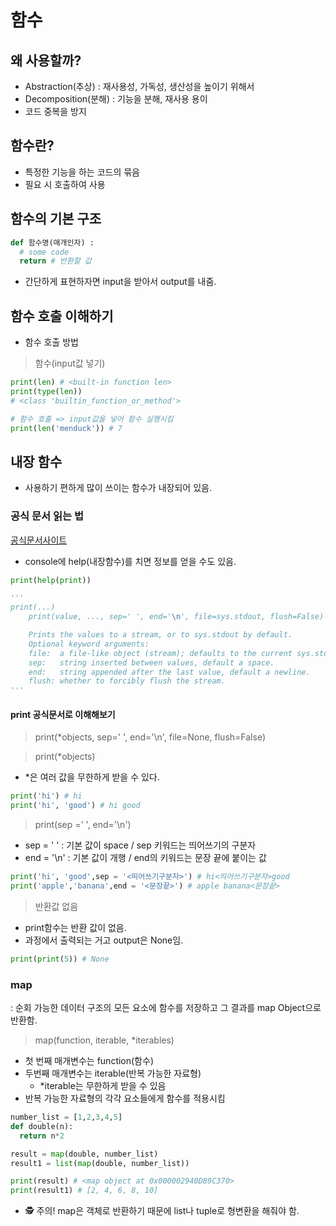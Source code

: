 # 함수

## 왜 사용할까?
- Abstraction(추상) : 재사용성, 가독성, 생산성을 높이기 위해서
- Decomposition(분해) : 기능을 분해, 재사용 용이 
- 코드 중복을 방지

## 함수란?
- 특정한 기능을 하는 코드의 묶음
- 필요 시 호출하여 사용

## 함수의 기본 구조
```py
def 함수명(매개인자) :
  # some code
  return # 반환할 값
```
- 간단하게 표현하자면 input을 받아서 output를 내줌.

## 함수 호출 이해하기
- 함수 호출 방법

> 함수(input값 넣기)

```py
print(len) # <built-in function len>
print(type(len)) 
# <class 'builtin_function_or_method'>

# 함수 호출 => input값을 넣어 함수 실행시킴
print(len('menduck')) # 7
```

## 내장 함수
- 사용하기 편하게 많이 쓰이는 함수가 내장되어 있음.

### 공식 문서 읽는 법
[공식문서사이트](https://docs.python.org/ko/3.12/library/functions.html?highlight=print#print)

- console에 help(내장함수)를 치면 정보를 얻을 수도 있음.

```py
print(help(print))

'''
print(...)
    print(value, ..., sep=' ', end='\n', file=sys.stdout, flush=False)

    Prints the values to a stream, or to sys.stdout by default.
    Optional keyword arguments:
    file:  a file-like object (stream); defaults to the current sys.stdout.
    sep:   string inserted between values, default a space.
    end:   string appended after the last value, default a newline.        
    flush: whether to forcibly flush the stream.
'''
```

#### print 공식문서로 이해해보기

> print(*objects, sep=' ', end='\n', file=None, flush=False)

> print(*objects)
- *은 여러 값을 무한하게 받을 수 있다.

```py
print('hi') # hi
print('hi', 'good') # hi good
```

> print(sep =' ', end='\n')

- sep = ' ' : 기본 값이 space / sep 키워드는 띄어쓰기의 구분자
- end = '\n' : 기본 값이 개행 / end의 키워드는 문장 끝에 붙이는 값

```py
print('hi', 'good',sep = '<띄어쓰기구분자>') # hi<띄어쓰기구분자>good
print('apple','banana',end = '<문장끝>') # apple banana<문장끝>
```

> 반환값 없음

- print함수는 반환 값이 없음.
- 과정에서 출력되는 거고 output은 None임.

```py
print(print(5)) # None
```

### map
: 순회 가능한 데이터 구조의 모든 요소에 함수를 저장하고 그 결과를 map Object으로 반환함.

> map(function, iterable, *iterables)

- 첫 번째 매개변수는 function(함수)
- 두번째 매개변수는 iterable(반복 가능한 자료형)
  - *iterable는 무한하게 받을 수 있음
- 반복 가능한 자료형의 각각 요소들에게 함수를 적용시킴

```py
number_list = [1,2,3,4,5]
def double(n):
  return n*2

result = map(double, number_list)
result1 = list(map(double, number_list))

print(result) # <map object at 0x000002940D89C370>
print(result1) # [2, 4, 6, 8, 10]
```
- 🕵 주의! map은 객체로 반환하기 때문에 list나 tuple로 형변환을 해줘야 함.
